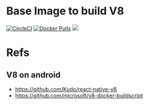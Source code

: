 # Base Image to build V8
[![CircleCI](https://circleci.com/gh/gengjiawen/v8-build.svg?style=svg)](https://circleci.com/gh/gengjiawen/v8-build)
[![Docker Pulls](https://img.shields.io/docker/pulls/gengjiawen/v8-build)](https://hub.docker.com/r/gengjiawen/v8-build)
[![](https://images.microbadger.com/badges/image/gengjiawen/v8-build.svg)](https://microbadger.com/images/gengjiawen/v8-build "Get your own image badge on microbadger.com")

# Refs
## V8 on android
* https://github.com/Kudo/react-native-v8
* https://github.com/microsoft/v8-docker-buildscript
